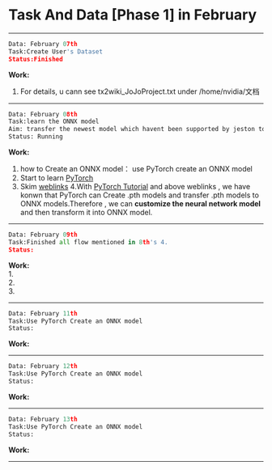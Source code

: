 # Task  And  Data  [Phase 1]  in February

***
```python
Data: February 07th
Task:Create User's Dataset  
Status:Finished
```
**Work:**  
1. For details, u cann see tx2wiki_JoJoProject.txt under /home/nvidia/文档
***

```python
Data: February 08th
Task:learn the ONNX model  
Aim: transfer the newest model which havent been supported by jeston to ONNX model  
Status: Running
```
**Work:**  
1. how to Create an ONNX model： use PyTorch create an ONNX model
2. Start to learn [PyTorch](https://pytorch.apachecn.org/#/docs/1.7/04)
3. Skim [weblinks](https://www.google.com.hk/search?q=pytorch%E5%A6%82%E4%BD%95%E7%94%9F%E6%88%90ONNX%E6%A8%A1%E5%9E%8B&client=ubuntu&hs=wDW&ei=YIsCYumvM5G5mAW-pLu4Bw&ved=0ahUKEwjp3_mZtfD1AhWRHKYKHT7SDncQ4dUDCA4&uact=5&oq=pytorch%E5%A6%82%E4%BD%95%E7%94%9F%E6%88%90ONNX%E6%A8%A1%E5%9E%8B&gs_lcp=Cgdnd3Mtd2l6EAM6BAgAEEM6BQgAEIAEOgYIABAHEB46AggASgQIQRgASgUIQBIBMUoECEYYAFAAWLg9YK0_aAJwAXgEgAHIBogB5kOSAQwyLTIxLjMuMi4yLjGYAQCgAQHAAQE&sclient=gws-wiz)
4.With [PyTorch Tutorial](https://pytorch.apachecn.org/#/docs/1.7/06) and above weblinks , we have konwn that PyTorch can Create .pth models and transfer .pth models to ONNX models.Therefore , we can  **customize the neural network model** and then transform it into ONNX model.  
***
```python
Data: February 09th
Task:Finished all flow mentioned in 8th's 4.
Status:
```
**Work:**  
1.  
2.  
3.  
***

```python
Data: February 11th
Task:Use PyTorch Create an ONNX model  
Status:
```
**Work:**  
***

```python
Data: February 12th
Task:Use PyTorch Create an ONNX model  
Status:
```
**Work:**
***

```python
Data: February 13th
Task:Use PyTorch Create an ONNX model  
Status:
```
**Work:**
***
